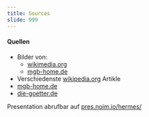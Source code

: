 ```yaml
---
title: Sources
slide: 999
---
```


<!-- .mod: style="text-align: left;" -->

#### Quellen

-   Bilder von:
    -   [wikimedia.org](https://wikimedia.org)
    -   [mgb-home.de](http://www.mgb-home.de/Hermes.html)
-   Verschiedenste [wikipedia.org](https://wikipedia.org) Artikle
-   [mgb-home.de](http://www.mgb-home.de/Hermes.html)
-   [die-goetter.de](https://www.die-goetter.de/Hermes-Goetterbote)

Presentation abrufbar auf [pres.noim.io/hermes/](https://pres.noim.io/hermes/)
